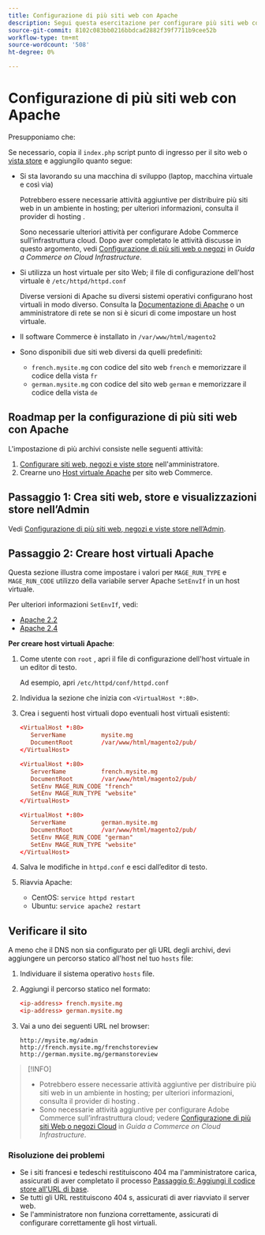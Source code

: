 ```yaml
---
title: Configurazione di più siti web con Apache
description: Segui questa esercitazione per configurare più siti web con Apache.
source-git-commit: 8102c083bb0216bbdcad2882f39f7711b9cee52b
workflow-type: tm+mt
source-wordcount: '508'
ht-degree: 0%

---
```



# Configurazione di più siti web con Apache

Presupponiamo che:

Se necessario, copia il `index.php` script punto di ingresso per il sito web o [vista store](https://glossary.magento.com/store-view) e aggiungilo quanto segue:

- Si sta lavorando su una macchina di sviluppo (laptop, macchina virtuale e così via)

   Potrebbero essere necessarie attività aggiuntive per distribuire più siti web in un ambiente in hosting; per ulteriori informazioni, consulta il provider di hosting .

   Sono necessarie ulteriori attività per configurare Adobe Commerce sull’infrastruttura cloud. Dopo aver completato le attività discusse in questo argomento, vedi [Configurazione di più siti web o negozi](https://experienceleague.adobe.com/docs/commerce-cloud-service/user-guide/configure-store/multiple-sites.html) in _Guida a Commerce on Cloud Infrastructure_.

- Si utilizza un host virtuale per sito Web; il file di configurazione dell&#39;host virtuale è `/etc/httpd/httpd.conf`

   Diverse versioni di Apache su diversi sistemi operativi configurano host virtuali in modo diverso. Consulta la [Documentazione di Apache](https://httpd.apache.org/docs/2.4/vhosts) o un amministratore di rete se non si è sicuri di come impostare un host virtuale.

- Il software Commerce è installato in `/var/www/html/magento2`
- Sono disponibili due siti web diversi da quelli predefiniti:

   - `french.mysite.mg` con codice del sito web `french` e memorizzare il codice della vista `fr`
   - `german.mysite.mg` con codice del sito web `german` e memorizzare il codice della vista `de`

## Roadmap per la configurazione di più siti web con Apache

L&#39;impostazione di più archivi consiste nelle seguenti attività:

1. [Configurare siti web, negozi e viste store](ms-admin.md) nell&#39;amministratore.
1. Crearne uno [Host virtuale Apache](#step-2-create-apache-virtual-hosts) per sito web Commerce.

## Passaggio 1: Crea siti web, store e visualizzazioni store nell’Admin

Vedi [Configurazione di più siti web, negozi e viste store nell’Admin](ms-admin.md).

## Passaggio 2: Creare host virtuali Apache

Questa sezione illustra come impostare i valori per `MAGE_RUN_TYPE` e `MAGE_RUN_CODE` utilizzo della variabile server Apache `SetEnvIf` in un host virtuale.

Per ulteriori informazioni `SetEnvIf`, vedi:

- [Apache 2.2](https://httpd.apache.org/docs/2.2/mod/mod_setenvif.html)
- [Apache 2.4](https://httpd.apache.org/docs/2.4/mod/mod_setenvif.html)

**Per creare host virtuali Apache**:

1. Come utente con `root` , apri il file di configurazione dell&#39;host virtuale in un editor di testo.

   Ad esempio, apri `/etc/httpd/conf/httpd.conf`

1. Individua la sezione che inizia con `<VirtualHost *:80>`.
1. Crea i seguenti host virtuali dopo eventuali host virtuali esistenti:

   ```conf
   <VirtualHost *:80>
      ServerName          mysite.mg
      DocumentRoot        /var/www/html/magento2/pub/
   </VirtualHost>
   
   <VirtualHost *:80>
      ServerName          french.mysite.mg
      DocumentRoot        /var/www/html/magento2/pub/
      SetEnv MAGE_RUN_CODE "french"
      SetEnv MAGE_RUN_TYPE "website"
   </VirtualHost>
   
   <VirtualHost *:80>
      ServerName          german.mysite.mg
      DocumentRoot        /var/www/html/magento2/pub/
      SetEnv MAGE_RUN_CODE "german"
      SetEnv MAGE_RUN_TYPE "website"
   </VirtualHost>
   ```

1. Salva le modifiche in `httpd.conf` e esci dall’editor di testo.
1. Riavvia Apache:

   - CentOS: `service httpd restart`
   - Ubuntu: `service apache2 restart`

## Verificare il sito

A meno che il DNS non sia configurato per gli URL degli archivi, devi aggiungere un percorso statico all&#39;host nel tuo `hosts` file:

1. Individuare il sistema operativo `hosts` file.
1. Aggiungi il percorso statico nel formato:

   ```conf
   <ip-address> french.mysite.mg
   <ip-address> german.mysite.mg
   ```

1. Vai a uno dei seguenti URL nel browser:

   ```http
   http://mysite.mg/admin
   http://french.mysite.mg/frenchstoreview
   http://german.mysite.mg/germanstoreview
   ```

>[!INFO]
>
>- Potrebbero essere necessarie attività aggiuntive per distribuire più siti web in un ambiente in hosting; per ulteriori informazioni, consulta il provider di hosting .
>- Sono necessarie attività aggiuntive per configurare Adobe Commerce sull’infrastruttura cloud; vedere [Configurazione di più siti Web o negozi Cloud](https://experienceleague.adobe.com/docs/commerce-cloud-service/user-guide/configure-store/multiple-sites.html) in _Guida a Commerce on Cloud Infrastructure_.


### Risoluzione dei problemi

- Se i siti francesi e tedeschi restituiscono 404 ma l&#39;amministratore carica, assicurati di aver completato il processo [Passaggio 6: Aggiungi il codice store all&#39;URL di base](ms-admin.md#step-6-add-the-store-code-to-the-base-url).
- Se tutti gli URL restituiscono 404 s, assicurati di aver riavviato il server web.
- Se l&#39;amministratore non funziona correttamente, assicurati di configurare correttamente gli host virtuali.
